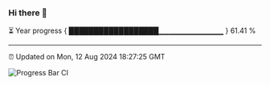 ### Hi there 👋

⏳ Year progress { ██████████████████▁▁▁▁▁▁▁▁▁▁▁▁ } 61.41 %

---

⏰ Updated on Mon, 12 Aug 2024 18:27:25 GMT

![Progress Bar CI](https://github.com/ZhaoGui/ZhaoGui/workflows/Progress%20Bar%20CI/badge.svg)
